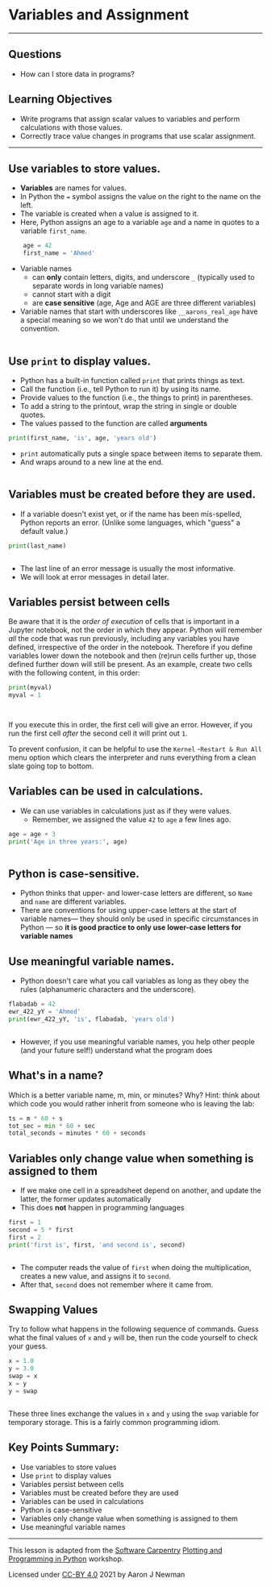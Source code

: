 # Variables and Assignment
---
## Questions
- How can I store data in programs?

## Learning Objectives
- Write programs that assign scalar values to variables and perform calculations with those values.
- Correctly trace value changes in programs that use scalar assignment.

---

## Use variables to store values.

*   **Variables** are names for values.
*   In Python the `=` symbol assigns the value on the right to the name on the left.
*   The variable is created when a value is assigned to it.
*   Here, Python assigns an age to a variable `age`
    and a name in quotes to a variable `first_name`.

```python
    age = 42
    first_name = 'Ahmed'
```

*   Variable names
    * can **only** contain letters, digits, and underscore `_` (typically used to separate words in long variable names)
    * cannot start with a digit
    * are **case sensitive** (age, Age and AGE are three different variables)
*   Variable names that start with underscores like `__aarons_real_age` have a special meaning
    so we won't do that until we understand the convention.




```python

```

## Use `print` to display values.

*   Python has a built-in function called `print` that prints things as text.
*   Call the function (i.e., tell Python to run it) by using its name.
*   Provide values to the function (i.e., the things to print) in parentheses.
*   To add a string to the printout, wrap the string in single or double quotes.
*   The values passed to the function are called **arguments**

```python
print(first_name, 'is', age, 'years old')
```

*   `print` automatically puts a single space between items to separate them.
*   And wraps around to a new line at the end.




```python

```

## Variables must be created before they are used.

*   If a variable doesn't exist yet, or if the name has been mis-spelled,
    Python reports an error. (Unlike some languages, which "guess" a default value.)

```python
print(last_name)
```


```python

```

*   The last line of an error message is usually the most informative.
*   We will look at error messages in detail later.

## Variables persist between cells

Be aware that it is the *order of execution* of cells that is important in a Jupyter notebook, not the order in which they appear. Python will remember *all* the code that was run previously, including any variables you have defined, irrespective of the order in the notebook. Therefore if you define variables lower down the notebook and then (re)run cells further up, those defined further down will still be present. As an example, create two cells with the following content, in this order:

```python
print(myval)
myval = 1
```


```python

```


```python

```

If you execute this in order, the first cell will give an error. However, if you run the first cell *after* the second cell it will print out `1`. 

To prevent confusion, it can be helpful to use the `Kernel` -`Restart & Run All` menu option which clears the interpreter and runs everything from a clean slate going top to bottom.

## Variables can be used in calculations.

*   We can use variables in calculations just as if they were values.
    *   Remember, we assigned the value `42` to `age` a few lines ago.

```python
age = age + 3
print('Age in three years:', age)
```


```python

```

## Python is case-sensitive.

*   Python thinks that upper- and lower-case letters are different,
    so `Name` and `name` are different variables.
*   There are conventions for using upper-case letters at the start of variable names— they should only be used in specific circumstances in Python —  so **it is good practice to only use lower-case letters for variable names**


## Use meaningful variable names.

*   Python doesn't care what you call variables as long as they obey the rules
    (alphanumeric characters and the underscore).

~~~python
flabadab = 42
ewr_422_yY = 'Ahmed'
print(ewr_422_yY, 'is', flabadab, 'years old')
~~~


```python

```

*   However, if you use meaningful variable names, you help other people (and your future self!) understand what the program does

## What's in a name?

Which is a better variable name, m, min, or minutes? Why? Hint: think about which code you would rather inherit from someone who is leaving the lab:
```python
ts = m * 60 + s
tot_sec = min * 60 + sec
total_seconds = minutes * 60 + seconds
```

## Variables only change value when something is assigned to them

*   If we make one cell in a spreadsheet depend on another, and update the latter, the former updates automatically
*   This does **not** happen in programming languages

~~~python
first = 1
second = 5 * first
first = 2
print('first is', first, 'and second is', second)
~~~


```python

```

*   The computer reads the value of `first` when doing the multiplication,
    creates a new value, and assigns it to `second`.
*   After that, `second` does not remember where it came from.

## Swapping Values

Try to follow what happens in the following sequence of commands. Guess what the final values of `x` and `y` will be, then run the code yourself to check your guess.

~~~python
x = 1.0   
y = 3.0    
swap = x  
x = y      
y = swap 
~~~


```python

```

These three lines exchange the values in `x` and `y` using the `swap`
variable for temporary storage. This is a fairly common programming idiom.


## Key Points Summary:
- Use variables to store values
- Use `print` to display values
- Variables persist between cells
- Variables must be created before they are used
- Variables can be used in calculations
- Python is case-sensitive
- Variables only change value when something is assigned to them
- Use meaningful variable names

---
This lesson is adapted from the [Software Carpentry](https://software-carpentry.org/lessons/) [Plotting and Programming in Python](http://swcarpentry.github.io/python-novice-gapminder/) workshop. 

Licensed under [CC-BY 4.0](https://creativecommons.org/licenses/by/4.0/) 2021 by Aaron J Newman
